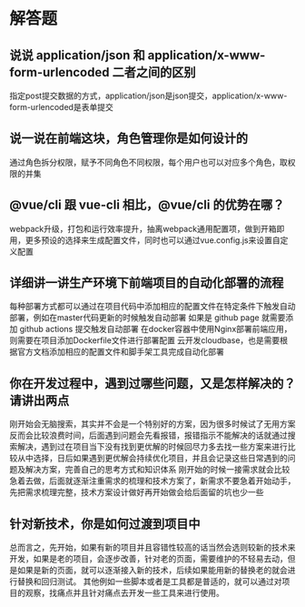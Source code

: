 # 解答题

## 说说 application/json 和 application/x-www-form-urlencoded 二者之间的区别

指定post提交数据的方式，application/json是json提交，application/x-www-form-urlencoded是表单提交

## 说一说在前端这块，角色管理你是如何设计的

通过角色拆分权限，赋予不同角色不同权限，每个用户也可以对应多个角色，取权限的并集

## @vue/cli 跟 vue-cli 相比，@vue/cli 的优势在哪？

webpack升级，打包和运行效率提升，抽离webpack通用配置项，做到开箱即用，更多预设的选择来生成配置文件，同时也可以通过vue.config.js来设置自定义配置

## 详细讲一讲生产环境下前端项目的自动化部署的流程

每种部署方式都可以通过在项目代码中添加相应的配置文件在特定条件下触发自动部署，例如在master代码更新的时候触发自动部署
如果是 github page 就需要添加 github actions 提交触发自动部署
在docker容器中使用Nginx部署前端应用，则需要在项目添加Dockerfile文件进行部署配置
云开发cloudbase，也是需要根据官方文档添加相应的配置文件和脚手架工具完成自动化部署

## 你在开发过程中，遇到过哪些问题，又是怎样解决的？请讲出两点

刚开始会无脑搜索，其实并不会是一个特别好的方案，因为很多时候试了无用方案反而会比较浪费时间，后面遇到问题会先看报错，报错指示不能解决的话就通过搜索解决，遇到过在项目当下没有找到更优解的时候回尽力多去找一些方案来进行比较从中选择，日后如果遇到更优解会持续优化项目，并且会记录这些日常遇到的问题及解决方案，完善自己的思考方式和知识体系
刚开始的时候一接需求就会比较急着去做，后面就逐渐注重需求的梳理和技术方案了，新需求不要急着开始动手，先把需求梳理完整，技术方案设计做好再开始做会给后面留的坑也少一些

## 针对新技术，你是如何过渡到项目中

总而言之，先开始，如果有新的项目并且容错性较高的话当然会选则较新的技术来开发，如果是老的项目，会逐步改善，针对老的页面，需要维护的不轻易去动，但是如果是新的页面，就可以逐渐接入新的技术，后续如果能用新的替换老的就会进行替换和回归测试。
其他例如一些脚本或者是工具都是普适的，就可以通过对项目的观察，找痛点并且针对痛点去开发一些工具来进行使用。
